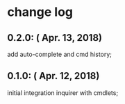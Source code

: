 change log
==========

0.2.0: ( Apr. 13, 2018)
-----------------------

add auto-complete and cmd history;



0.1.0: ( Apr. 12, 2018)
-----------------------

initial integration inquirer with cmdlets;
